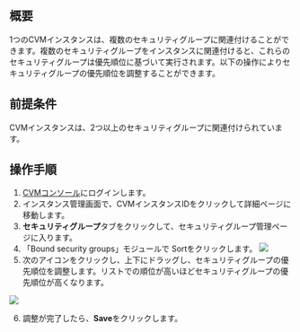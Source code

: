 ## 概要
1つのCVMインスタンスは、複数のセキュリティグループに関連付けることができます。複数のセキュリティグループをインスタンスに関連付けると、これらのセキュリティグループは優先順位に基づいて実行されます。以下の操作によりセキュリティグループの優先順位を調整することができます。

## 前提条件
CVMインスタンスは、2つ以上のセキュリティグループに関連付けられています。

## 操作手順
1. [CVMコンソール](https://console.cloud.tencent.com/cvm/index)にログインします。
2. インスタンス管理画面で、CVMインスタンスIDをクリックして詳細ページに移動します。
3. **セキュリティグループ**タブをクリックして、セキュリティグループ管理ページに入ります。
4. 「Bound security groups」モジュールで Sortをクリックします。
    ![](https://qcloudimg.tencent-cloud.cn/raw/d43346b95d58120fe6ca411c49c594ca.png)
5. 次のアイコンをクリックし、上下にドラッグし、セキュリティグループの優先順位を調整します。リストでの順位が高いほどセキュリティグループの優先順位が高くなります。

<img src="https://qcloudimg.tencent-cloud.cn/raw/3ae4c410501f99cde11339e41bb65030.png" />

6. 調整が完了したら、**Save**をクリックします。


